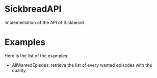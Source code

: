 SickbreadAPI
============

Implementation of the API of Sickbeard

Examples
========
Here is the list of the examples:

* AllWantedEpisdes: retrieve the list of every wanted episodes with the quality
